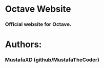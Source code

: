 # Octave Website
### Official website for Octave.

# Authors:
### MustafaXD (github/MustafaTheCoder)